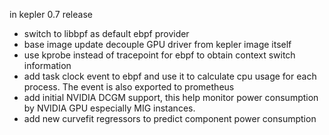 in kepler 0.7 release
- switch to libbpf as default ebpf provider
- base image update decouple GPU driver from kepler image itself
- use kprobe instead of tracepoint for ebpf to obtain context switch information
- add task clock event to ebpf and use it to calculate cpu usage for each process. The event is also exported to prometheus
- add initial NVIDIA DCGM support, this help monitor power consumption by NVIDIA GPU especially MIG instances.
- add new curvefit regressors to predict component power consumption